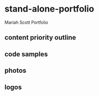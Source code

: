 # stand-alone-portfolio
Mariah Scott Portfolio

## content priority outline


## code samples

## photos


## logos
